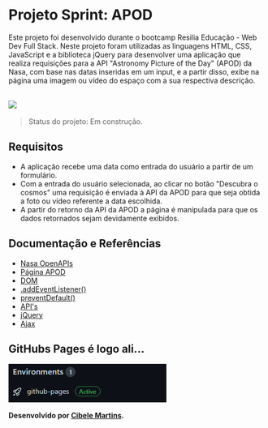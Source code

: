 <h1>Projeto Sprint: APOD</h1>

  <p>Este projeto foi desenvolvido durante o bootcamp Resilia Educação - Web Dev Full Stack. Neste projeto foram utilizadas as linguagens HTML, CSS, JavaScript e a biblioteca jQuery para desenvolver uma aplicação que realiza requisições para a API "Astronomy Picture of the Day" (APOD) da Nasa, com base nas datas inseridas em um input, e a partir disso, exibe na página uma imagem ou vídeo do espaço com a sua respectiva descrição.</p>
  <br>
  
<img src="./media/apodNasa.gif">
<br>

> Status do projeto: Em construção.
<h2>Requisitos</h2>

  <ul>
    <li>A aplicação recebe uma data como entrada do usuário a partir de um formulário.</li> 
    <li>Com a entrada do usuário selecionada, ao clicar no botão "Descubra o cosmos" uma requisição é enviada à API da APOD para que seja obtida a foto ou vídeo referente a data escolhida.</li>
    <li>A partir do retorno da API da APOD a página é manipulada para que os dados retornados sejam devidamente exibidos.</li>
  </ul>

<h2>Documentação e Referências</h2>

<ul>
  <li><a href="https://api.nasa.gov/">Nasa OpenAPIs</a></li>
  <li><a href="https://apod.nasa.gov/apod/astropix.html">Página APOD</a></li>
  <li><a href="https://developer.mozilla.org/pt-BR/docs/Web/API/Document_Object_Model/Introduction">DOM</a></li>
  <li><a href="https://developer.mozilla.org/pt-BR/docs/Web/API/EventTarget/addEventListener">.addEventListener()</a></li>
  <li><a href="https://developer.mozilla.org/pt-BR/docs/Web/API/Event/preventDefault">preventDefault()</a></li>
  <li><a href="https://developer.mozilla.org/pt-BR/docs/Web/API">API's</a></li>
  <li><a href="https://developer.mozilla.org/pt-BR/docs/Glossary/jQuery">jQuery</a></li>
  <li><a href="https://developer.mozilla.org/pt-BR/docs/Web/Guide/AJAX">Ajax</a></li>
</ul>

<h2>GitHubs Pages é logo ali...</h2>
<img src="./media/apodNasaPagess.gif">
<br>

<p><strong>Desenvolvido por <a target= "_blank" href="https://www.linkedin.com/in/cibele-martins-85b910169/">Cibele Martins</a>.</strong></p>




